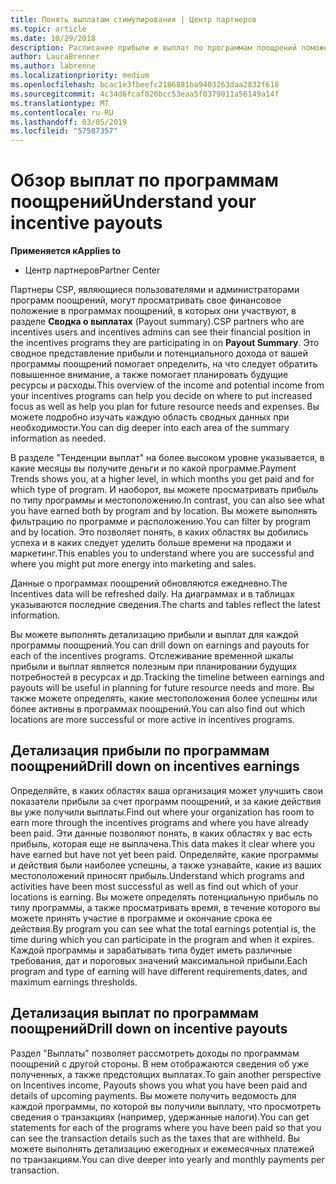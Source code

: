 ```yaml
---
title: Понять выплатам стимулирования | Центр партнеров
ms.topic: article
ms.date: 10/29/2018
description: Расписание прибыли и выплат по программам поощрений поможет вам планировать свои действия.
author: LauraBrenner
ms.author: labrenne
ms.localizationpriority: medium
ms.openlocfilehash: bcac1e3fbeefc2186881ba9403263daa2832f618
ms.sourcegitcommit: 4c34d6fcaf020bcc53eaa5f0379011a56149a14f
ms.translationtype: MT
ms.contentlocale: ru-RU
ms.lasthandoff: 03/05/2019
ms.locfileid: "57587357"
---
```

# <a name="understand-your-incentive-payouts"></a><span data-ttu-id="3ab35-103">Обзор выплат по программам поощрений</span><span class="sxs-lookup"><span data-stu-id="3ab35-103">Understand your incentive payouts</span></span>

<span data-ttu-id="3ab35-104">**Применяется к**</span><span class="sxs-lookup"><span data-stu-id="3ab35-104">**Applies to**</span></span>

-  <span data-ttu-id="3ab35-105">Центр партнеров</span><span class="sxs-lookup"><span data-stu-id="3ab35-105">Partner Center</span></span>


<span data-ttu-id="3ab35-106">Партнеры CSP, являющиеся пользователями и администраторами программ поощрений, могут просматривать свое финансовое положение в программах поощрений, в которых они участвуют, в разделе **Сводка о выплатах** (Payout summary).</span><span class="sxs-lookup"><span data-stu-id="3ab35-106">CSP partners who are incentives users and incentives admins can see their financial position in the incentives programs they are participating in on **Payout Summary**.</span></span> <span data-ttu-id="3ab35-107">Это сводное представление прибыли и потенциального дохода от вашей программы поощрений помогает определить, на что следует обратить повышенное внимание, а также помогает планировать будущие ресурсы и расходы.</span><span class="sxs-lookup"><span data-stu-id="3ab35-107">This overview of the income and potential income from your incentives programs can help you decide on where to put increased focus as well as help you plan for future resource needs and expenses.</span></span> <span data-ttu-id="3ab35-108">Вы можете подробно изучать каждую область сводных данных при необходимости.</span><span class="sxs-lookup"><span data-stu-id="3ab35-108">You can dig deeper into each area of the summary information as needed.</span></span> 

<span data-ttu-id="3ab35-109">В разделе "Тенденции выплат" на более высоком уровне указывается, в какие месяцы вы получите деньги и по какой программе.</span><span class="sxs-lookup"><span data-stu-id="3ab35-109">Payment Trends shows you, at a higher level, in which months you get paid and for which type of program.</span></span> <span data-ttu-id="3ab35-110">И наоборот, вы можете просматривать прибыль по типу программы и местоположению.</span><span class="sxs-lookup"><span data-stu-id="3ab35-110">In contrast, you can also see what you have earned both by program and by location.</span></span> <span data-ttu-id="3ab35-111">Вы можете выполнять фильтрацию по программе и расположению.</span><span class="sxs-lookup"><span data-stu-id="3ab35-111">You can filter by program and by location.</span></span> <span data-ttu-id="3ab35-112">Это позволяет понять, в каких областях вы добились успеха и в каких следует уделить больше времени на продажи и маркетинг.</span><span class="sxs-lookup"><span data-stu-id="3ab35-112">This enables you to understand where you are successful and where you might put more energy into marketing and sales.</span></span>

<span data-ttu-id="3ab35-113">Данные о программах поощрений обновляются ежедневно.</span><span class="sxs-lookup"><span data-stu-id="3ab35-113">The Incentives data will be refreshed daily.</span></span> <span data-ttu-id="3ab35-114">На диаграммах и в таблицах указываются последние сведения.</span><span class="sxs-lookup"><span data-stu-id="3ab35-114">The charts and tables reflect the latest information.</span></span>

<span data-ttu-id="3ab35-115">Вы можете выполнять детализацию прибыли и выплат для каждой программы поощрений.</span><span class="sxs-lookup"><span data-stu-id="3ab35-115">You can drill down on earnings and payouts for each of the incentives programs.</span></span> <span data-ttu-id="3ab35-116">Отслеживание временной шкалы прибыли и выплат является полезным при планировании будущих потребностей в ресурсах и др.</span><span class="sxs-lookup"><span data-stu-id="3ab35-116">Tracking the timeline between earnings and payouts will be useful in planning for future resource needs and more.</span></span> <span data-ttu-id="3ab35-117">Вы также можете определять, какие местоположения более успешны или более активны в программах поощрений.</span><span class="sxs-lookup"><span data-stu-id="3ab35-117">You can also find out which locations are more successful or more active in incentives programs.</span></span> 

## <a name="drill-down-on-incentives-earnings"></a><span data-ttu-id="3ab35-118">Детализация прибыли по программам поощрений</span><span class="sxs-lookup"><span data-stu-id="3ab35-118">Drill down on incentives earnings</span></span>
<span data-ttu-id="3ab35-119">Определяйте, в каких областях ваша организация может улучшить свои показатели прибыли за счет программ поощрений, и за какие действия вы уже получили выплаты.</span><span class="sxs-lookup"><span data-stu-id="3ab35-119">Find out where your organization has room to earn more through the incentives programs and where you have already been paid.</span></span> <span data-ttu-id="3ab35-120">Эти данные позволяют понять, в каких областях у вас есть прибыль, которая еще не выплачена.</span><span class="sxs-lookup"><span data-stu-id="3ab35-120">This data makes it clear where you have earned but have not yet been paid.</span></span>  <span data-ttu-id="3ab35-121">Определяйте, какие программы и действия были наиболее успешны, а также узнавайте, какие из ваших местоположений приносят прибыль.</span><span class="sxs-lookup"><span data-stu-id="3ab35-121">Understand which programs and activities have been most successful as well as find out which of your locations is earning.</span></span> <span data-ttu-id="3ab35-122">Вы можете определять потенциальную прибыль по типу программы, а также просматривать время, в течение которого вы можете принять участие в программе и окончание срока ее действия.</span><span class="sxs-lookup"><span data-stu-id="3ab35-122">By program you can see what the total earnings potential is, the time during which you can participate in the program and when it expires.</span></span> <span data-ttu-id="3ab35-123">Каждой программы и зарабатывать типа будет иметь различные требования, дат и пороговых значений максимальной прибыли.</span><span class="sxs-lookup"><span data-stu-id="3ab35-123">Each program and type of earning will have different requirements,dates, and maximum earnings thresholds.</span></span> 

## <a name="drill-down-on-incentive-payouts"></a><span data-ttu-id="3ab35-124">Детализация выплат по программам поощрений</span><span class="sxs-lookup"><span data-stu-id="3ab35-124">Drill down on incentive payouts</span></span>
<span data-ttu-id="3ab35-125">Раздел "Выплаты" позволяет рассмотреть доходы по программам поощрений с другой стороны. В нем отображаются сведения об уже полученных, а также предстоящих выплатах.</span><span class="sxs-lookup"><span data-stu-id="3ab35-125">To gain another perspective on Incentives income, Payouts shows you what you have been paid and details of upcoming payments.</span></span> <span data-ttu-id="3ab35-126">Вы можете получить ведомость для каждой программы, по которой вы получили выплату, что просмотреть сведения о транзакциях (например, удержанные налоги).</span><span class="sxs-lookup"><span data-stu-id="3ab35-126">You can get statements for each of the programs where you have been paid so that you can see the transaction details such as the taxes that are withheld.</span></span> <span data-ttu-id="3ab35-127">Вы можете выполнять детализацию ежегодных и ежемесячных платежей по транзакциям.</span><span class="sxs-lookup"><span data-stu-id="3ab35-127">You can dive deeper into yearly and monthly payments per transaction.</span></span>